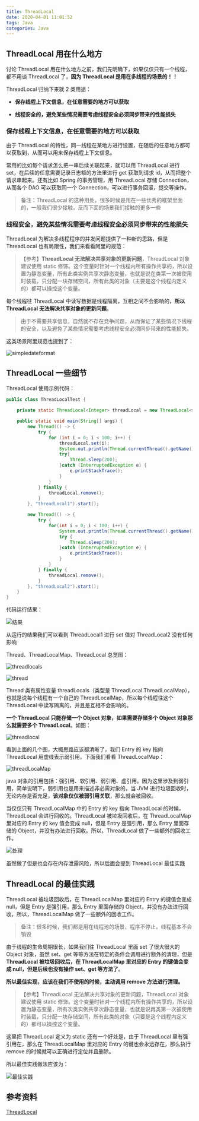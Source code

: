 ```yaml
---
title: ThreadLocal
date: 2020-04-01 11:01:52
tags: Java
categories: Java
---
```


## ThreadLocal 用在什么地方

讨论 ThreadLocal 用在什么地方之前，我们先明确下，如果仅仅只有一个线程，都不用谈 ThreadLocal 了，**因为 ThreadLocal 是用在多线程的场景的！！**



ThreadLocal 归纳下来就 2 类用途：

- **保存线程上下文信息，在任意需要的地方可以获取**

- **线程安全的，避免某些情况需要考虑线程安全必须同步带来的性能损失**



### 保存线程上下文信息，在任意需要的地方可以获取

由于 ThreadLocal 的特性，同一线程在某地方进行设置，在随后的任意地方都可以获取到，从而可以用来保存线程上下文信息。



常用的比如每个请求怎么把一串后续关联起来，就可以用 ThreadLocal 进行 set，在后续的任意需要记录日志额的方法里进行 get 获取到请求 id，从而把整个请求串起来。还有比如 Spring 的事务管理，用 ThreadLocal 存储 Connection，从而各个 DAO 可以获取同一个 Connection，可以进行事务回滚，提交等操作。



> 备注：ThreadLocal 的这种用处，很多时候是用在一些优秀的框架里面的，一般我们很少接触，反而下面的场景我们接触的更多一些



### 线程安全，避免某些情况需要考虑线程安全必须同步带来的性能损失

ThreadLocal 为解决多线程程序的并发问题提供了一种新的思路，但是 ThreadLocal 也有局限性，我们来看看阿里的规范：



> 【参考】**ThreadLocal 无法解决共享对象的更新问题**，ThreadLocal 对象建议使用 static 修饰。这个变量时针对一个线程内所有操作共享的，所以设置为静态变量，所有此类实例共享次静态变量，也就是说在类第一次被使用时装载，只分配一块存储空间，所有此类的对象（主要是这个线程内定义的）都可以操控这个变量。



每个线程往 ThreadLocal 中读写数据是线程隔离，互相之间不会影响的，**所以 ThreadLocal 无法解决共享对象的更新问题**。



> 由于不需要共享信息，自然就不存在竞争问题，从而保证了某些情况下线程的安全，以及避免了某些情况需要考虑线程安全必须同步带来的性能损失。



这类场景阿里规范也提到了：

![simpledateformat](ThreadLocal/simpledateformat.jpg)



## ThreadLocal 一些细节

ThreadLocal 使用示例代码：

```java
public class ThreadLocalTest {

    private static ThreadLocal<Integer> threadLocal = new ThreadLocal<>();

    public static void main(String[] args) {
        new Thread(() -> {
            try {
                for (int i = 0; i < 100; i++) {
                    threadLocal.set(i);
                    System.out.println(Thread.currentThread().getName() + "===" + threadLocal.get());
                    try{
                        Thread.sleep(200);
                    }catch (InterruptedException e) {
                        e.printStackTrace();
                    }
                }
            } finally {
                threadLocal.remove();
            }
        }, "threadLocal1").start();

        new Thread(() -> {
            try {
                for(int i = 0; i < 100; i++) {
                    System.out.println(Thread.currentThread().getName() + "===" + threadLocal.get());
                    try {
                        Thread.sleep(200);
                    }catch (InterruptedException e) {
                        e.printStackTrace();
                    }
                }
            } finally {
                threadLocal.remove();
            }
        }, "threadLocal2").start();
    }
}

```



代码运行结果：

![结果](ThreadLocal/结果.jpg)



从运行的结果我们可以看到 ThreadLocal1 进行 set 值对 ThreadLocal2 没有任何影响



Thread、ThreadLocalMap、ThreadLocal 总览图：

![threadlocals](ThreadLocal/threadlocals.jpg)



![thread](ThreadLocal/thread.png)



Thread 类有属性变量 threadLocals（类型是 ThreadLocal.ThreadLocalMap），也就是说每个线程有一个自己的 ThreadLocalMap，所以每个线程往这个 ThreadLocal 中读写隔离的，并且是互相不会影响的。



**一个 ThreadLocal 只能存储一个 Object 对象，如果需要存储多个 Object 对象那么就需要多个 ThreadLocal**。如图：

![threadlocal](ThreadLocal/threadlocal.jpg)



看到上面的几个图，大概思路应该都清晰了，我们 Entry 的 key 指向 ThreadLocal 用虚线表示弱引用，下面我们看看 ThreadLocalMap：

![threadLocaMap](ThreadLocal/threadLocaMap.jpg)



java 对象的引用包括：强引用、软引用、弱引用、虚引用。因为这里涉及到弱引用，简单说明下，弱引用也是用来描述非必需对象的，当 JVM 进行垃圾回收时，无论内存是否充足，**该对象仅仅被弱引用关联**，那么就会被回收。



当仅仅只有 ThreadLocalMap 中的 Entry 的 key 指向 ThreadLocal 的时候，ThreadLocal 会进行回收的。ThreadLocal 被垃圾回收后，在 ThreadLocalMap 里对应的 Entry 的 key 值会变成 null，但是 Entry 是强引用，那么 Entry 里面存储的 Object，并没有办法进行回收。所以，ThreadLocal 做了一些额外的回收工作。

![处理](ThreadLocal/处理.jpg)



虽然做了但是也会存在内存泄露风险，所以后面会提到 ThreadLocal 最佳实践



## ThreadLocal 的最佳实践

ThreadLocal 被垃圾回收后，在 ThreadLocalMap 里对应的 Entry 的键值会变成 null，但是 Entry 是强引用，那么 Entry 里面存储的 Object，并没有办法进行回收，所以，ThreadLocalMap 做了一些额外的回收工作。



> 备注：很多时候，我们都是用在线程池的场景，程序不停止，线程基本不会销毁



由于线程的生命周期很长，如果我们往 ThreadLocal 里面 set 了很大很大的 Object 对象，虽然 set、get 等等方法在特定的条件会调用进行额外的清理，但是 **ThreadLocal 被垃圾回收后，在 ThreadLocalMap 里对应的 Entry 的键值会变成 null，但是后续也没有操作 set、get 等方法了**。



**所以最佳实现，应该在我们不使用的时候，主动调用 remove 方法进行清理。**



> 【参考】ThreadLocal 无法解决共享对象的更新问题，ThreadLocal 对象建议使用 static 修饰。这个变量时针对一个线程内所有操作共享的，所以设置为静态变量，所有次类实例共享次静态变量，也就是说再类第一次被使用时装载，只分配一块存储空间，所有此类的对象（只要是这个线程内定义的）都可以操控这个变量。



这里把 ThreadLocal 定义为 static 还有一个好处是，由于 ThreadLocal 里有强引用在，那么在 ThreadLocalMap 里对应的 Entry 的键也会永远存在，那么执行 remove 的时候就可以正确进行定位并且删除。



所以最佳实践做法应该为：

![最佳实践](ThreadLocal/最佳实践.jpg)



## 参考资料

[ThreadLocal](https://mp.weixin.qq.com/s/SysYihctu03RlUtI0pcG7w)